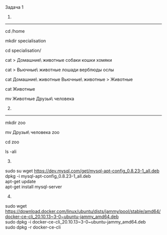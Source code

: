 Задача 1

1)
-----------------------------------------------------
cd /home

mkdir specialisation

cd specialisation/

cat > Домашние\ животные
собаки
кошки
хомяки

cat > Вьючные\ животные
лошади
верблюды
ослы

cat Домашние\ животные Вьючные\ животные > Животные

cat Животные

mv Животные Друзья\ человека

2)
-----------------------------------------------------
mkdir zoo

mv Друзья\ человека zoo

cd zoo

ls -ali

3)
sudo su
wget https://dev.mysql.com/get/mysql-apt-config_0.8.23-1_all.deb    
dpkg -i mysql-apt-config_0.8.23-1_all.deb    
apt-get update    
apt-get install mysql-server

4)

sudo wget https://download.docker.com/linux/ubuntu/dists/jammy/pool/stable/amd64/docker-ce-cli_20.10.13~3-0~ubuntu-jammy_amd64.deb    
sudo dpkg -i docker-ce-cli_20.10.13~3-0~ubuntu-jammy_amd64.deb    
sudo dpkg -r docker-ce-cli 